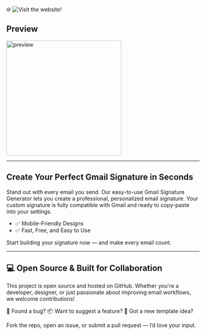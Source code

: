 🌐 ![Visit the website!](https://gmail-signature-generator.netlify.app/)
<h2>Preview</h2>
<img width="300" alt="preview" src="https://github.com/user-attachments/assets/1f72d9b9-c84c-4e79-bcc6-6986ff60eec1" />

---

<h2>Create Your Perfect Gmail Signature in Seconds</h2>
Stand out with every email you send. Our easy-to-use Gmail Signature Generator lets you create a professional, personalized email signature. Your custom signature is fully compatible with Gmail and ready to copy-paste into your settings.

- ✅ Mobile-Friendly Designs
- ✅ Fast, Free, and Easy to Use

Start building your signature now — and make every email count.

---
<h2>💻 Open Source & Built for Collaboration</h2>

This project is open source and hosted on GitHub.
Whether you're a developer, designer, or just passionate about improving email workflows, we welcome contributions!

🔧 Found a bug?
📦 Want to suggest a feature?
🎨 Got a new template idea?

Fork the repo, open an issue, or submit a pull request — I’d love your input.
